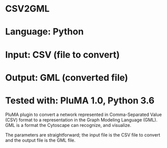 # CSV2GML
# Language: Python
# Input: CSV (file to convert)
# Output: GML (converted file)
# Tested with: PluMA 1.0, Python 3.6

PluMA plugin to convert a network represented in Comma-Separated Value (CSV) format
to a representation in the Graph Modeling Language (GML).  GML is a format the Cytoscape 
can recognize, and visualize.

The parameters are straightforward; the input file is the CSV file to convert and the
output file is the GML file.
